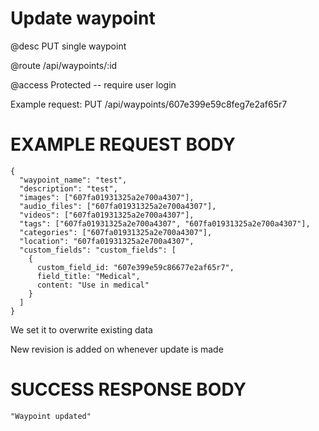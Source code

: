 # Update waypoint
@desc PUT single waypoint

@route /api/waypoints/:id

@access Protected -- require user login

Example request: PUT /api/waypoints/607e399e59c8feg7e2af65r7

# EXAMPLE REQUEST BODY
```
{
  "waypoint_name": "test",
  "description": "test",
  "images": ["607fa01931325a2e700a4307"],
  "audio_files": ["607fa01931325a2e700a4307"],
  "videos": ["607fa01931325a2e700a4307"],
  "tags": ["607fa01931325a2e700a4307", "607fa01931325a2e700a4307"],
  "categories": ["607fa01931325a2e700a4307"],
  "location": "607fa01931325a2e700a4307",
  "custom_fields": "custom_fields": [
    {
      custom_field_id: "607e399e59c86677e2af65r7",
      field_title: "Medical",
      content: "Use in medical"
    }
  ]
}
```

We set it to overwrite existing data

New revision is added on whenever update is made

# SUCCESS RESPONSE BODY
```
"Waypoint updated"
```